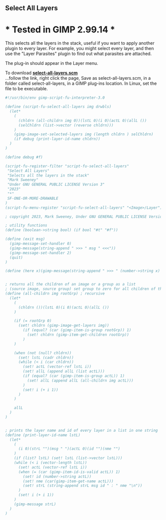 ## Select All Layers

# * Tested in GIMP 2.99.14 *

This selects all the layers in the stack, useful if you want to apply another plugin to every layer. For example, you might select every layer, and then use the "Layer Parasites" plugin to find out what parasites are attached.
  
The plug-in should appear in the Layer menu.  
  
To download [**select-all-layers.scm**](https://raw.githubusercontent.com/script-fu/script-fu.github.io/main/plug-ins/select-all-layers/select-all-layers.scm)  
...follow the link, right click the page, Save as select-all-layers.scm, in a folder called select-all-layers, in a GIMP plug-ins location.  In Linux, set the file to be executable.
   
   
<!-- include-plugin "select-all-layers" -->
```scheme
#!/usr/bin/env gimp-script-fu-interpreter-3.0

(define (script-fu-select-all-layers img drwbls)
  (let*
    (
      (chldrn (all-childrn img 0))(lstL 0)(i 0)(actL 0)(allL ())
      (selChldrn (list->vector (reverse chldrn)))
    )
    (gimp-image-set-selected-layers img (length chldrn ) selChldrn)
    (if debug (print-layer-id-name chldrn))
  )
)

(define debug #f)

(script-fu-register-filter "script-fu-select-all-layers"
 "Select All Layers"
 "Selects all the layers in the stack"
 "Mark Sweeney"
 "Under GNU GENERAL PUBLIC LICENSE Version 3"
 "2023"
 "*"
 SF-ONE-OR-MORE-DRAWABLE
)
(script-fu-menu-register "script-fu-select-all-layers" "<Image>/Layer")

; copyright 2023, Mark Sweeney, Under GNU GENERAL PUBLIC LICENSE Version 3

; utility functions
(define (boolean->string bool) (if bool "#t" "#f"))

(define (exit msg)
  (gimp-message-set-handler 0)
  (gimp-message(string-append " >>> " msg " <<<"))
  (gimp-message-set-handler 2)
  (quit)
)

(define (here x)(gimp-message(string-append " >>> " (number->string x) " <<<")))


; returns all the children of an image or a group as a list
; (source image, source group) set group to zero for all children of the image
(define (all-childrn img rootGrp) ; recursive
  (let*
    (
      (chldrn ())(lstL 0)(i 0)(actL 0)(allL ())
    )

    (if (= rootGrp 0)
      (set! chldrn (gimp-image-get-layers img))
        (if (equal? (car (gimp-item-is-group rootGrp)) 1)
          (set! chldrn (gimp-item-get-children rootGrp))
        )
    )

    (when (not (null? chldrn))
      (set! lstL (cadr chldrn))
      (while (< i (car chldrn))
        (set! actL (vector-ref lstL i))
        (set! allL (append allL (list actL)))
        (if (equal? (car (gimp-item-is-group actL)) 1)
          (set! allL (append allL (all-childrn img actL)))
        )
        (set! i (+ i 1))
      )
    )

    allL
  )
)


; prints the layer name and id of every layer in a list in one string
(define (print-layer-id-name lstL)
  (let*
    (
      (i 0)(strL "")(msg " ")(actL 0)(id "")(nme "")
    )
    (if (list? lstL) (set! lstL (list->vector lstL)))
    (while (< i (vector-length lstL))
      (set! actL (vector-ref lstL i))
      (when (= (car (gimp-item-id-is-valid actL)) 1)
        (set! id (number->string actL))
        (set! nme (car(gimp-item-get-name actL)))
        (set! strL (string-append strL msg id " : " nme "\n"))
      )
      (set! i (+ i 1))
    )
    (gimp-message strL)
  )
)

```
